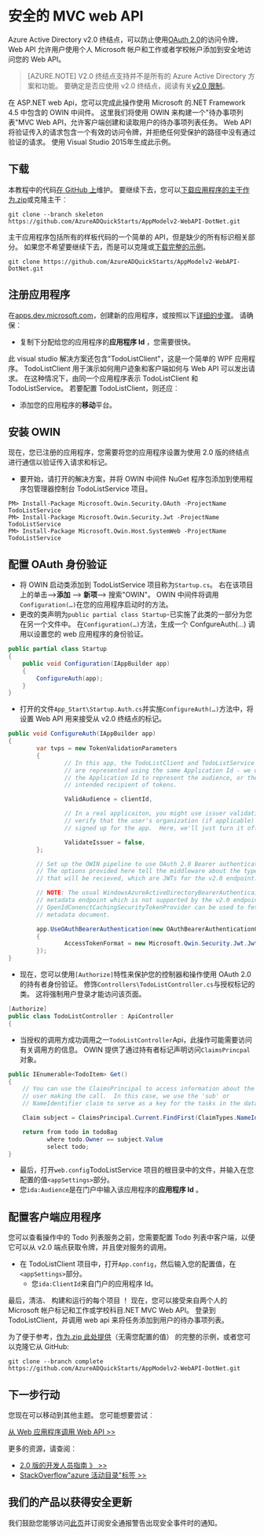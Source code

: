<properties
    pageTitle="Azure AD v2.0.NET Web API |Microsoft Azure"
    description="如何构建接受令牌从两个人的 Microsoft.NET MVC Web Api 和工作或学校的科目。"
    services="active-directory"
    documentationCenter=".net"
    authors="dstrockis"
    manager="mbaldwin"
    editor=""/>

<tags
    ms.service="active-directory"
    ms.workload="identity"
    ms.tgt_pltfrm="na"
    ms.devlang="dotnet"
    ms.topic="article"
    ms.date="10/10/2016"
    ms.author="dastrock"/>

# <a name="secure-an-mvc-web-api"></a>安全的 MVC web API

Azure Active Directory v2.0 终结点，可以防止使用[OAuth 2.0](active-directory-v2-protocols.md#oauth2-authorization-code-flow)的访问令牌，Web API 允许用户使用个人 Microsoft 帐户和工作或者学校帐户添加到安全地访问您的 Web API。

> [AZURE.NOTE]
    V2.0 终结点支持并不是所有的 Azure Active Directory 方案和功能。  要确定是否应使用 v2.0 终结点，阅读有关[v2.0 限制](active-directory-v2-limitations.md)。

在 ASP.NET web Api，您可以完成此操作使用 Microsoft 的.NET Framework 4.5 中包含的 OWIN 中间件。  这里我们将使用 OWIN 来构建一个"待办事项列表"MVC Web API，允许客户端创建和读取用户的待办事项列表任务。  Web API 将验证传入的请求包含一个有效的访问令牌，并拒绝任何受保护的路径中没有通过验证的请求。  使用 Visual Studio 2015年生成此示例。

## <a name="download"></a>下载
本教程中的代码[在 GitHub 上](https://github.com/AzureADQuickStarts/AppModelv2-WebAPI-DotNet)维护。  要继续下去，您可以[下载应用程序的主干作为.zip](https://github.com/AzureADQuickStarts/AppModelv2-WebAPI-DotNet/archive/skeleton.zip)或克隆主干︰

```
git clone --branch skeleton https://github.com/AzureADQuickStarts/AppModelv2-WebAPI-DotNet.git
```

主干应用程序包括所有的样板代码的一个简单的 API，但是缺少的所有标识相关部分。 如果您不希望要继续下去，而是可以克隆或[下载完整的示例](https://github.com/AzureADQuickStarts/AppModelv2-WebAPI-DotNet/archive/skeleton.zip)。

```
git clone https://github.com/AzureADQuickStarts/AppModelv2-WebAPI-DotNet.git
```

## <a name="register-an-app"></a>注册应用程序
在[apps.dev.microsoft.com](https://apps.dev.microsoft.com/?referrer=https://azure.microsoft.com/documentation/articles&deeplink=/appList)，创建新的应用程序，或按照以下[详细的步骤](active-directory-v2-app-registration.md)。  请确保︰

- 复制下分配给您的应用程序的**应用程序 Id** ，您需要很快。

此 visual studio 解决方案还包含"TodoListClient"，这是一个简单的 WPF 应用程序。  TodoListClient 用于演示如何用户迹象和客户端如何与 Web API 可以发出请求。  在这种情况下，由同一个应用程序表示 TodoListClient 和 TodoListService。  若要配置 TodoListClient，则还应︰

- 添加您的应用程序的**移动**平台。


## <a name="install-owin"></a>安装 OWIN

现在，您已注册的应用程序，您需要将您的应用程序设置为使用 2.0 版的终结点进行通信以验证传入请求和标记。

- 要开始，请打开的解决方案，并将 OWIN 中间件 NuGet 程序包添加到使用程序包管理器控制台 TodoListService 项目。

```
PM> Install-Package Microsoft.Owin.Security.OAuth -ProjectName TodoListService
PM> Install-Package Microsoft.Owin.Security.Jwt -ProjectName TodoListService
PM> Install-Package Microsoft.Owin.Host.SystemWeb -ProjectName TodoListService
```

## <a name="configure-oauth-authentication"></a>配置 OAuth 身份验证

- 将 OWIN 启动类添加到 TodoListService 项目称为`Startup.cs`。  右在该项目上的单击-->**添加** --> **新项**--> 搜索"OWIN"。  OWIN 中间件将调用`Configuration(…)`在您的应用程序启动时的方法。
- 更改的类声明为`public partial class Startup`-已实施了此类的一部分为您在另一个文件中。  在`Configuration(…)`方法，生成一个 ConfgureAuth(...) 调用以设置您的 web 应用程序的身份验证。

```C#
public partial class Startup
{
    public void Configuration(IAppBuilder app)
    {
        ConfigureAuth(app);
    }
}
```

- 打开的文件`App_Start\Startup.Auth.cs`并实施`ConfigureAuth(…)`方法中，将设置 Web API 用来接受从 v2.0 终结点的标记。

```C#
public void ConfigureAuth(IAppBuilder app)
{
        var tvps = new TokenValidationParameters
        {
                // In this app, the TodoListClient and TodoListService
                // are represented using the same Application Id - we use
                // the Application Id to represent the audience, or the
                // intended recipient of tokens.

                ValidAudience = clientId,

                // In a real applicaiton, you might use issuer validation to
                // verify that the user's organization (if applicable) has
                // signed up for the app.  Here, we'll just turn it off.

                ValidateIssuer = false,
        };

        // Set up the OWIN pipeline to use OAuth 2.0 Bearer authentication.
        // The options provided here tell the middleware about the type of tokens
        // that will be recieved, which are JWTs for the v2.0 endpoint.

        // NOTE: The usual WindowsAzureActiveDirectoryBearerAuthenticaitonMiddleware uses a
        // metadata endpoint which is not supported by the v2.0 endpoint.  Instead, this
        // OpenIdConenctCachingSecurityTokenProvider can be used to fetch & use the OpenIdConnect
        // metadata document.

        app.UseOAuthBearerAuthentication(new OAuthBearerAuthenticationOptions
        {
                AccessTokenFormat = new Microsoft.Owin.Security.Jwt.JwtFormat(tvps, new OpenIdConnectCachingSecurityTokenProvider("https://login.microsoftonline.com/common/v2.0/.well-known/openid-configuration")),
        });
}
```

- 现在，您可以使用`[Authorize]`特性来保护您的控制器和操作使用 OAuth 2.0 的持有者身份验证。  修饰`Controllers\TodoListController.cs`与授权标记的类。  这将强制用户登录才能访问该页面。

```C#
[Authorize]
public class TodoListController : ApiController
{
```

- 当授权的调用方成功调用之一`TodoListController`Api，此操作可能需要访问有关调用方的信息。  OWIN 提供了通过持有者标记声明访问`ClaimsPrincpal`对象。  

```C#
public IEnumerable<TodoItem> Get()
{
    // You can use the ClaimsPrincipal to access information about the
    // user making the call.  In this case, we use the 'sub' or
    // NameIdentifier claim to serve as a key for the tasks in the data store.

    Claim subject = ClaimsPrincipal.Current.FindFirst(ClaimTypes.NameIdentifier);

    return from todo in todoBag
           where todo.Owner == subject.Value
           select todo;
}
```

-   最后，打开`web.config`TodoListService 项目的根目录中的文件，并输入在您配置的值`<appSettings>`部分。
  - 您`ida:Audience`是在门户中输入该应用程序的**应用程序 Id** 。

## <a name="configure-the-client-app"></a>配置客户端应用程序
您可以查看操作中的 Todo 列表服务之前，您需要配置 Todo 列表中客户端，以便它可以从 v2.0 端点获取令牌，并且使对服务的调用。

- 在 TodoListClient 项目中，打开`App.config`，然后输入您的配置值，在`<appSettings>`部分。
  - 您`ida:ClientId`来自门户的应用程序 Id。

最后，清洁、 构建和运行的每个项目 ！  现在，您可以接受来自两个人的 Microsoft 帐户标记和工作或学校科目.NET MVC Web API。  登录到 TodoListClient，并调用 web api 来将任务添加到用户的待办事项列表。

为了便于参考，[作为.zip 此处提供](https://github.com/AzureADQuickStarts/AppModelv2-WebAPI-DotNet/archive/complete.zip)（无需您配置的值） 的完整的示例，或者您可以克隆它从 GitHub:

```git clone --branch complete https://github.com/AzureADQuickStarts/AppModelv2-WebAPI-DotNet.git```

## <a name="next-steps"></a>下一步行动
您现在可以移动到其他主题。  您可能想要尝试︰

[从 Web 应用程序调用 Web API >>](active-directory-v2-devquickstarts-webapp-webapi-dotnet.md)

更多的资源，请查阅︰
- [2.0 版的开发人员指南 》 >>](active-directory-appmodel-v2-overview.md)
- [StackOverflow"azure 活动目录"标签 >>](http://stackoverflow.com/questions/tagged/azure-active-directory)

## <a name="get-security-updates-for-our-products"></a>我们的产品以获得安全更新

我们鼓励您能够访问[此页](https://technet.microsoft.com/security/dd252948)并订阅安全通报警告出现安全事件时的通知。
